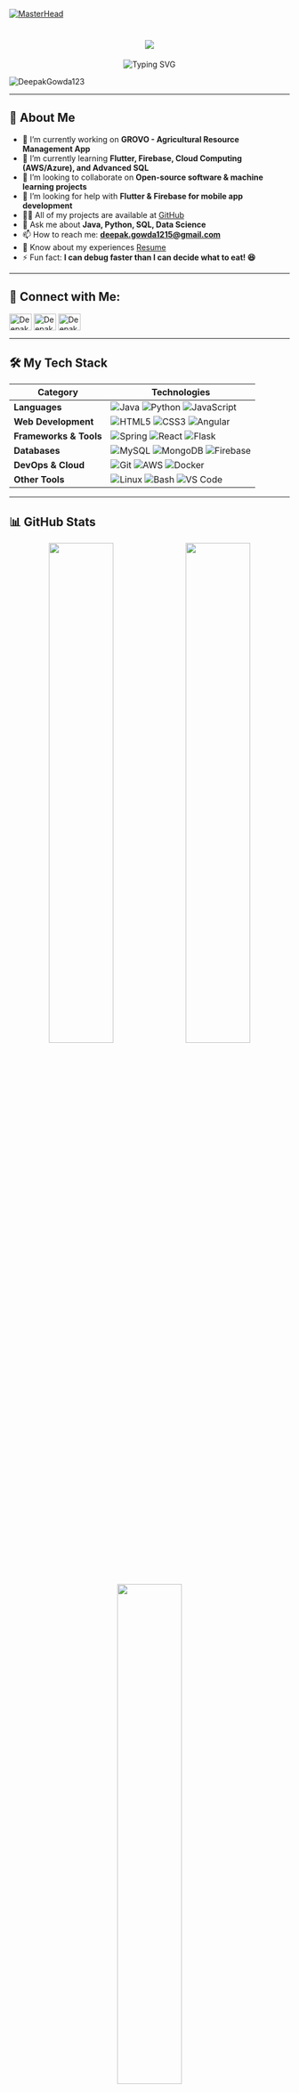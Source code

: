 [![MasterHead](https://1.bp.blogspot.com/-7A4WynwLsMw/XbBpCXG8fHI/AAAAAAAAMt4/uOa1bpLskYgrwGbllhSu2SDj_Mig8SXJQCLcBGAsYHQ/s1600/2000_600px.gif)](https://rishavchanda.io)


<h1 align="center">
    <img src="https://readme-typing-svg.herokuapp.com/?font=Righteous&size=35&center=true&vCenter=true&width=500&height=70&duration=4000&lines=Hi!+👋;+I'm+Deepak+AS!;" />
</h1>

<p align="center">
  <img src="https://readme-typing-svg.herokuapp.com?font=Fira+Code&pause=1000&color=9400D3&center=true&vCenter=true&width=435&lines=Software+Developer;Aspiring+SDE;Machine+Learning+Enthusiast" alt="Typing SVG" />
</p>

<p align="left"> <img src="https://komarev.com/ghpvc/?username=DeepakGowda123&label=Profile%20views&color=0e75b6&style=flat" alt="DeepakGowda123" /> </p>

---

## **🌱 About Me**
- 🔭 I’m currently working on **GROVO - Agricultural Resource Management App**
- 🌱 I’m currently learning **Flutter, Firebase, Cloud Computing (AWS/Azure), and Advanced SQL**
- 👯 I’m looking to collaborate on **Open-source software & machine learning projects**
- 🤝 I’m looking for help with **Flutter & Firebase for mobile app development**
- 👨‍💻 All of my projects are available at [GitHub](https://github.com/DeepakGowda123)
- 💬 Ask me about **Java, Python, SQL, Data Science**
- 📫 How to reach me: **deepak.gowda1215@gmail.com**
- 📄 Know about my experiences [Resume](https://read.cv/deepak18)
- ⚡ Fun fact: **I can debug faster than I can decide what to eat! 😆**

---

## **🔗 Connect with Me:**
<p align="left">
<a href="https://www.linkedin.com/in/deepak-a-s-7a2aa3264/" target="blank"><img align="center" src="https://raw.githubusercontent.com/rahuldkjain/github-profile-readme-generator/master/src/images/icons/Social/linked-in-alt.svg" alt="Deepak LinkedIn" height="30" width="40" /></a>
<a href="https://instagram.com/deepak_gowda18" target="blank"><img align="center" src="https://raw.githubusercontent.com/rahuldkjain/github-profile-readme-generator/master/src/images/icons/Social/instagram.svg" alt="Deepak Instagram" height="30" width="40" /></a>
<a href="https://leetcode.com/u/deepak_gowda18/" target="blank"><img align="center" src="https://raw.githubusercontent.com/rahuldkjain/github-profile-readme-generator/master/src/images/icons/Social/leet-code.svg" alt="Deepak Leetcode" height="30" width="40" /></a>
</p>

---

## **🛠 My Tech Stack**
<div align="center">

| **Category**          | **Technologies**                                                                                                                                                       |
|----------------------|----------------------------------------------------------------------------------------------------------------------------------------------------------------|
| **Languages**         | ![Java](https://skillicons.dev/icons?i=java) ![Python](https://skillicons.dev/icons?i=python) ![JavaScript](https://skillicons.dev/icons?i=js) |
| **Web Development**   | ![HTML5](https://skillicons.dev/icons?i=html) ![CSS3](https://skillicons.dev/icons?i=css) ![Angular](https://skillicons.dev/icons?i=angular) |
| **Frameworks & Tools** | ![Spring](https://skillicons.dev/icons?i=spring) ![React](https://skillicons.dev/icons?i=react) ![Flask](https://skillicons.dev/icons?i=flask) |
| **Databases**         | ![MySQL](https://skillicons.dev/icons?i=mysql) ![MongoDB](https://skillicons.dev/icons?i=mongodb) ![Firebase](https://skillicons.dev/icons?i=firebase) |
| **DevOps & Cloud**    | ![Git](https://skillicons.dev/icons?i=git) ![AWS](https://skillicons.dev/icons?i=aws) ![Docker](https://skillicons.dev/icons?i=docker) |
| **Other Tools**       | ![Linux](https://skillicons.dev/icons?i=linux) ![Bash](https://skillicons.dev/icons?i=bash) ![VS Code](https://skillicons.dev/icons?i=vscode) |

</div>

---

## 📊 GitHub Stats
<div align="center">
  <img src="https://github-readme-stats.vercel.app/api?username=DeepakGowda123&show_icons=true&theme=tokyonight&hide_border=true" width="48%" />
  <img src="https://github-readme-streak-stats.herokuapp.com/?user=DeepakGowda123&theme=tokyonight&hide_border=true" width="48%" />
  <img src="https://github-readme-stats.vercel.app/api/top-langs/?username=DeepakGowda123&layout=compact&theme=tokyonight&hide_border=true" width="48%" />

</div>


---

### **🚀 Thanks for visiting my GitHub profile!**
